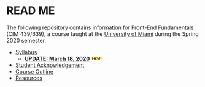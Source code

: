 # READ ME

The following repository contains information for Front-End Fundamentals (CIM 439/639), a course taught at the [University of Miami](https://miami.edu) during the Spring 2020 semester.

- [Syllabus](https://github.com/umiami-front-end/course-info/blob/master/syllabus-spring-2020.md)
  - **[UPDATE: March 18, 2020](https://github.com/umiami-front-end/course-info/blob/master/syllabus-update.md)** <img src="assets/new.gif" alt="New!" />
- [Student Acknowledgement](https://github.com/umiami-front-end/course-info/blob/master/student-acknowledgement.pdf)
- [Course Outline](https://github.com/umiami-front-end/course-info/blob/master/course-outline.md)
- [Resources](https://github.com/umiami-front-end/course-info/blob/master/resources.md)
